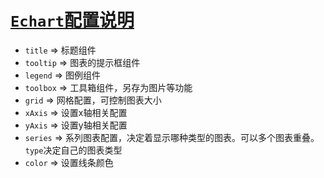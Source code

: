# [`Echart`配置说明](https://echarts.apache.org/zh/option.html#title)
- `title` => 标题组件
- `tooltip` => 图表的提示框组件
- `legend` => 图例组件
- `toolbox` => 工具箱组件，另存为图片等功能
- `grid` => 网格配置，可控制图表大小
- `xAxis` => 设置x轴相关配置
- `yAxis` => 设置y轴相关配置
- `series` => 系列图表配置，决定着显示哪种类型的图表。可以多个图表重叠。`type`决定自己的图表类型
- `color` => 设置线条颜色
